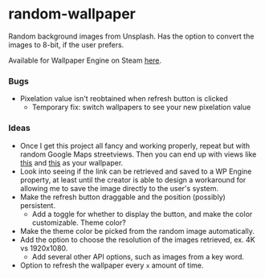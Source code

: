 # random-wallpaper
Random background images from Unsplash. Has the option to convert the images to 8-bit, if the user prefers.

Available for Wallpaper Engine on Steam [here](https://steamcommunity.com/sharedfiles/filedetails/?id=1565912187).

### Bugs
- Pixelation value isn't reobtained when refresh button is clicked
    - Temporary fix: switch wallpapers to see your new pixelation value

### Ideas
- Once I get this project all fancy and working properly, repeat but with random Google Maps
streetviews. Then you can end up with views like [this](http://www.mapcrunch.com/p/42.454622_1.533792_79.26_-5_0)
and [this](http://www.mapcrunch.com/p/65.649017_-37.323824_-206.74_-5_0) as your wallpaper.
- Look into seeing if the link can be retrieved and saved to a WP Engine property, at least until
the creator is able to design a workaround for allowing me to save the image directly to the
user's system. 
- Make the refresh button draggable and the position (possibly) persistent.
    - Add a toggle for whether to display the button, and make the color customizable. Theme color?
- Make the theme color be picked from the random image automatically.
- Add the option to choose the resolution of the images retrieved, ex. 4K vs 1920x1080.
    - Add several other API options, such as images from a key word.
- Option to refresh the wallpaper every `x` amount of time.